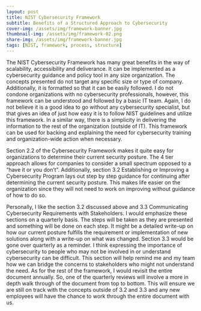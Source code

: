 ```yaml
---
layout: post
title: NIST Cybersecurity Framework
subtitle: Benefits of a Structured Approach to Cybersecurity
cover-img: /assets/img/framework-banner.jpg
thumbnail-img: /assets/img/framework-02.png
share-img: /assets/img/framework-banner.jpg
tags: [NIST, framework, process, structure]
---
```



The NIST Cybersecurity Framework has many great benefits in the way of scalability, accessibility and deliverance. It can be implemented as a cybersecurity guidance and policy tool in any size organization. The concepts presented do not target any specific size or type of company. Additionally, it is formatted so that it can be easily followed. I do not condone organizations with no cybersecurity professionals, however, this framework can be understood and followed by a basic IT team. Again, I do not believe it is a good idea to go without any cybersecurity specialist, but that gives an idea of just how easy it is to follow NIST guidelines and utilize this framework. In a similar way, there is a simplicity in delivering the information to the rest of the organization (outside of IT). This framework can be used for backing and explaining the need for cybersecurity training and organization-wide action when necessary.

Section 2.2 of the Cybersecurity Framework makes it quite easy for organizations to determine their current security posture. The 4 tier approach allows for companies to consider a small spectrum opposed to a “have it or you don’t”. Additionally, section 3.2 Establishing or Improving a Cybersecurity Program lays out step by step guidance for continuing after determining the current security posture. This makes life easier on the organization since they will not need to work on improving without guidance of how to do so.

Personally, I like the section 3.2 discussed above and 3.3 Communicating Cybersecurity Requirements with Stakeholders. I would emphasize these sections on a quarterly basis. The steps will be taken as they are presented and something will be done on each step. It might be a detailed write-up on how our current posture fulfills the requirement or implementation of new solutions along with a write-up on what was changed. Section 3.3 would be gone over quarterly as a reminder. I think expressing the importance of cybersecurity to people who may not be involved in or understand cybersecurity can be difficult. This section will help remind me and my team how we can bridge the concerns to stakeholders who might not understand the need. As for the rest of the framework, I would revisit the entire document annually. So, one of the quarterly reviews will involve a more in depth walk through of the document from top to bottom. This will ensure we are still on track with the concepts outside of 3.2 and 3.3 and any new employees will have the chance to work through the entire document with us.

